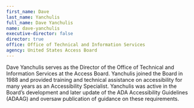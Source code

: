 ```yaml
---
first_name: Dave
last_name: Yanchulis
full_name: Dave Yanchulis
name: dave-yanchulis
executive-director: false
director: true
office: Office of Technical and Information Services
agency: United States Access Board
---
```

Dave Yanchulis serves as the Director of the Office of Technical and Information Services at the Access Board. Yanchulis joined the Board in 1988 and provided training and technical assistance on accessibility for many years as an Accessibility Specialist. Yanchulis was active in the Board’s development and later update of the ADA Accessibility Guidelines (ADAAG) and oversaw publication of guidance on these requirements. 
